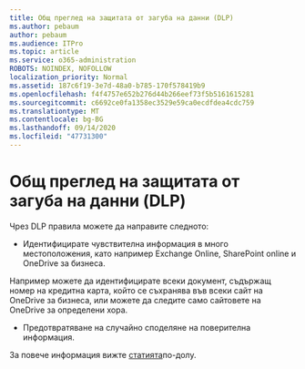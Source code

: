 ```yaml
---
title: Общ преглед на защитата от загуба на данни (DLP)
ms.author: pebaum
author: pebaum
ms.audience: ITPro
ms.topic: article
ms.service: o365-administration
ROBOTS: NOINDEX, NOFOLLOW
localization_priority: Normal
ms.assetid: 187c6f19-3e7d-48a0-b785-170f578419b9
ms.openlocfilehash: f4f4757e652b276d44b266eef73f5b5161615281
ms.sourcegitcommit: c6692ce0fa1358ec3529e59ca0ecdfdea4cdc759
ms.translationtype: MT
ms.contentlocale: bg-BG
ms.lasthandoff: 09/14/2020
ms.locfileid: "47731300"
---
```

# <a name="data-loss-prevention-dlp-overview"></a>Общ преглед на защитата от загуба на данни (DLP)

Чрез DLP правила можете да направите следното:

- Идентифицирате чувствителна информация в много местоположения, като например Exchange Online, SharePoint online и OneDrive за бизнеса.


Например можете да идентифицирате всеки документ, съдържащ номер на кредитна карта, който се съхранява във всеки сайт на OneDrive за бизнеса, или можете да следите само сайтовете на OneDrive за определени хора.

- Предотвратяване на случайно споделяне на поверителна информация.


За повече информация вижте [статията](https://docs.microsoft.com/microsoft-365/compliance/data-loss-prevention-policies)по-долу.

